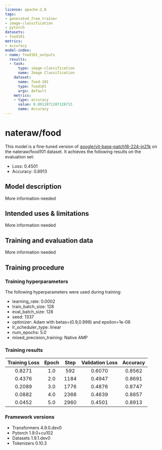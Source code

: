 ```yaml
---
license: apache-2.0
tags:
- generated_from_trainer
- image-classification
- pytorch
datasets:
- food101
metrics:
- accuracy
model-index:
- name: food101_outputs
  results:
  - task:
      type: image-classification
      name: Image Classification
    dataset:
      name: food-101
      type: food101
      args: default
    metrics:
    - type: accuracy
      value: 0.8912871287128713
      name: Accuracy
---
```


<!-- This model card has been generated automatically according to the information the Trainer had access to. You
should probably proofread and complete it, then remove this comment. -->

# nateraw/food

This model is a fine-tuned version of [google/vit-base-patch16-224-in21k](https://huggingface.co/google/vit-base-patch16-224-in21k) on the nateraw/food101 dataset.
It achieves the following results on the evaluation set:
- Loss: 0.4501
- Accuracy: 0.8913

## Model description

More information needed

## Intended uses & limitations

More information needed

## Training and evaluation data

More information needed

## Training procedure

### Training hyperparameters

The following hyperparameters were used during training:
- learning_rate: 0.0002
- train_batch_size: 128
- eval_batch_size: 128
- seed: 1337
- optimizer: Adam with betas=(0.9,0.999) and epsilon=1e-08
- lr_scheduler_type: linear
- num_epochs: 5.0
- mixed_precision_training: Native AMP

### Training results

| Training Loss | Epoch | Step | Validation Loss | Accuracy |
|:-------------:|:-----:|:----:|:---------------:|:--------:|
| 0.8271        | 1.0   | 592  | 0.6070          | 0.8562   |
| 0.4376        | 2.0   | 1184 | 0.4947          | 0.8691   |
| 0.2089        | 3.0   | 1776 | 0.4876          | 0.8747   |
| 0.0882        | 4.0   | 2368 | 0.4639          | 0.8857   |
| 0.0452        | 5.0   | 2960 | 0.4501          | 0.8913   |


### Framework versions

- Transformers 4.9.0.dev0
- Pytorch 1.9.0+cu102
- Datasets 1.9.1.dev0
- Tokenizers 0.10.3
